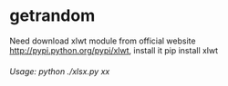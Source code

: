 # getrandom

Need download xlwt module from official website http://pypi.python.org/pypi/xlwt, install it
pip install xlwt
 
 ###### Usage: python ./xlsx.py xx

